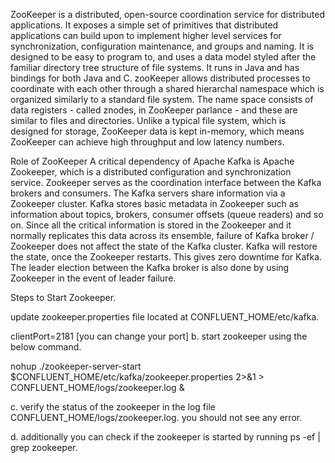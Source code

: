 ZooKeeper is a distributed, open-source coordination service for distributed applications.
It exposes a simple set of primitives that distributed applications can build upon to implement higher level services for synchronization, configuration maintenance, and groups and naming.
It is designed to be easy to program to, and uses a data model styled after the familiar directory tree structure of file systems. It runs in Java and has bindings for both Java and C.
zooKeeper allows distributed processes to coordinate with each other through a shared hierarchal namespace which is organized similarly to a standard file system. The name space consists of data registers - called znodes, in ZooKeeper parlance - and these are similar to files and directories. Unlike a typical file system, which is designed for storage, ZooKeeper data is kept in-memory, which means ZooKeeper can achieve high throughput and low latency numbers.
 

Role of ZooKeeper
A critical dependency of Apache Kafka is Apache Zookeeper, which is a distributed configuration and synchronization service. Zookeeper serves as the coordination interface between the Kafka brokers and consumers. The Kafka servers share information via a Zookeeper cluster. Kafka stores basic metadata in Zookeeper such as information about topics, brokers, consumer offsets (queue readers) and so on.
Since all the critical information is stored in the Zookeeper and it normally replicates this data across its ensemble, failure of Kafka broker / Zookeeper does not affect the state of the Kafka cluster. Kafka will restore the state, once the Zookeeper restarts. This gives zero downtime for Kafka. The leader election between the Kafka broker is also done by using Zookeeper in the event of leader failure.
 
 Steps to Start Zookeeper.

 update zookeeper.properties file located at CONFLUENT_HOME/etc/kafka.

clientPort=2181 [you can change your port]
 b.  start zookeeper using the below command.

 nohup  ./zookeeper-server-start $CONFLUENT_HOME/etc/kafka/zookeeper.properties  2>&1 > CONFLUENT_HOME/logs/zookeeper.log &

 c. verify the status of the zookeeper in the log file CONFLUENT_HOME/logs/zookeeper.log. you should not see any error.

d. additionally you can check if the zookeeper is started by running ps -ef | grep zookeeper.

 

